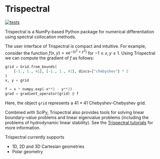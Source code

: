 # Trispectral

[![tests](https://github.com/YelyzavetaV/trispectral/actions/workflows/tests.yml/badge.svg)](https://github.com/YelyzavetaV/trispectral/actions/workflows/tests.yml)

Trispectral is a NumPy-based Python package for numerical differentiation using spectral collocation methods.

The user interface of Trispectral is compact and intuitive. For example, consider the function $f(x,y) = xe^{-(x^2 + y^2)}$ for $-1 \le x, y \le 1$. Using Trispectral we can compute the gradient of $f$ as follows:
```python
grid = Grid.from_bounds(
    [-1., 1., 41], [-1., 1., 41], discs=["chebyshev"] * 2
)
x, y = grid

f = x * numpy.exp(-x**2 - y**2)
grad = gradient_operator(grid) @ f
```
Here, the object `grid` represents a $41\times 41$ Chebyshev-Chebyshev grid.

Combined with SciPy, Trispectral also provides tools for solving linear boundary-value problems and linear eigenvalue problems (including the problems of hydrodynamic linear stability). See the [Trispectral tutorials](https://github.com/YelyzavetaV/trispectral/tree/main/tutorials) for more information.

Trispectral currently supports

- 1D, 2D and 3D Cartesian geometries
- Polar geometry